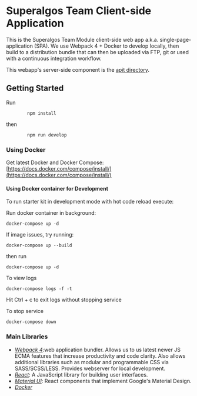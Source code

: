 # Superalgos Team Client-side Application

This is the Superalgos Team Module client-side web app a.k.a. single-page-application (SPA). We use Webpack 4 + Docker to develop locally, then build to a distribution bundle that can then be uploaded via FTP, git or used with a continuous integration workflow.

This webapp's server-side component is the [apit directory](../api#README).

## Getting Started

Run
```
		npm install
```
then
```
		npm run develop
```

### Using Docker

Get latest Docker and Docker Compose: [https://docs.docker.com/compose/install/](https://docs.docker.com/compose/install/)

#### Using Docker container for Development

To run starter kit in development mode with hot code reload execute:

Run docker container in background:

```
docker-compose up -d
```

If image issues, try running:
```
docker-compose up --build
```
then run
```
docker-compose up -d
```

To view logs
```
docker-compose logs -f -t
```
Hit Ctrl + c to exit logs without stopping service

To stop service
```
docker-compose down
```

### Main Libraries

- [*Webpack 4*](https://webpack.js.org/):web application bundler. Allows us to us latest newer JS ECMA features that increase productivity and code clarity. Also allows additional libraries such as modular and programmable CSS via SASS/SCSS/LESS. Provides webserver for local development.
- [*React*](https://reactjs.org/): A JavaScript library for building user interfaces.
- [*Material UI*](https://material-ui.com/): React components that implement Google's Material Design.
- [*Docker*](https://www.docker.com/what-docker)
